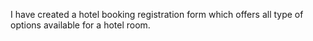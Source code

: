 I have created a hotel booking registration form which offers all type of options available for a hotel room. 
